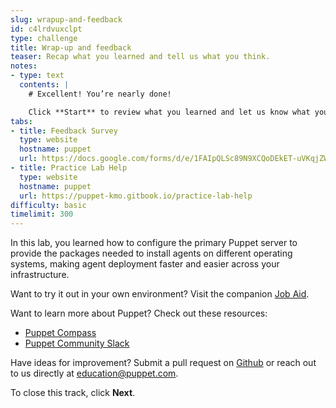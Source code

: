 ```yaml
---
slug: wrapup-and-feedback
id: c4lrdvuxclpt
type: challenge
title: Wrap-up and feedback
teaser: Recap what you learned and tell us what you think.
notes:
- type: text
  contents: |
    # Excellent! You’re nearly done!

    Click **Start** to review what you learned and let us know what you thought of this track.
tabs:
- title: Feedback Survey
  type: website
  hostname: puppet
  url: https://docs.google.com/forms/d/e/1FAIpQLSc89N9XCQoDEkET-uVKqjZWGnqMw0IbzZeeuuCKcoQk5oXr0g/viewform?embedded=true
- title: Practice Lab Help
  type: website
  hostname: puppet
  url: https://puppet-kmo.gitbook.io/practice-lab-help
difficulty: basic
timelimit: 300
---
```

In this lab, you learned how to configure the primary Puppet server to provide the packages needed to install agents on different operating systems, making agent deployment faster and easier across your infrastructure.

Want to try it out in your own environment? Visit the companion [Job Aid](https://app.gitbook.com/o/-M5OLvu-sOI6o3hvr-2o/s/-MZK9qsch77R0U_nrvt8/pe101/configure-additional-agent-package-platforms).

Want to learn more about Puppet? Check out these resources:
- [Puppet Compass](https://learn.puppet.com/)
- [Puppet Community Slack](https://slack.puppet.com/)

Have ideas for improvement? Submit a pull request on [Github](https://github.com/puppetlabs/puppet-instruqt-tracks/tree/main/pe-deploy-and-discover-lab-2-2) or reach out to us directly at <a href="mailto:education@puppet.com">education@puppet.com</a>.

To close this track, click **Next**.
